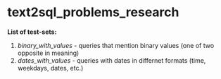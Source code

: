 # text2sql_problems_research

**List of test-sets:**
1. *binary_with_values* - queries that mention binary values (one of two opposite in meaning)
2. *dates_with_values* - queries with dates in differnet formats (time, weekdays, dates, etc.)
